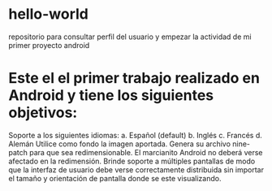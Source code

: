# hello-world
repositorio para consultar perfil del usuario y empezar la actividad de mi primer proyecto android
# Este el el primer trabajo realizado en Android y tiene los siguientes objetivos:
Soporte a los siguientes idiomas:
a. Español (default) b. Inglés c. Francés d. Alemán
Utilice como fondo la imagen aportada. Genera su archivo nine-patch para que sea redimensionable. El marcianito Android no deberá verse afectado en la redimensión.
Brinde soporte a múltiples pantallas de modo que la interfaz de usuario debe verse correctamente distribuida sin importar el tamaño y orientación de pantalla donde se este visualizando.
